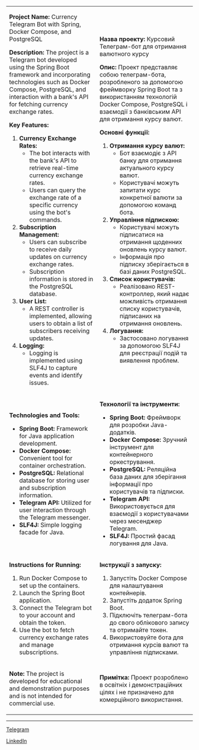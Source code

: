 <table>
  <tr>
    <td>

**Project Name:** Currency Telegram Bot with Spring, Docker Compose, and PostgreSQL

**Description:**
The project is a Telegram bot developed using the Spring Boot framework and incorporating technologies such as Docker Compose, PostgreSQL, and interaction with a bank's API for fetching currency exchange rates.

**Key Features:**
1. **Currency Exchange Rates:**
   - The bot interacts with the bank's API to retrieve real-time currency exchange rates.
   - Users can query the exchange rate of a specific currency using the bot's commands.
2. **Subscription Management:**
   - Users can subscribe to receive daily updates on currency exchange rates.
   - Subscription information is stored in the PostgreSQL database.
3. **User List:**
   - A REST controller is implemented, allowing users to obtain a list of subscribers receiving updates.
4. **Logging:**
   - Logging is implemented using SLF4J to capture events and identify issues.
    </td>
    <td>

**Назва проекту:** Курсовий Телеграм-бот для отримання валютного курсу

**Опис:**
Проект представляє собою телеграм-бота, розробленого за допомогою фреймворку Spring Boot та з використанням технологій Docker Compose, PostgreSQL і взаємодії з банківським API для отримання курсу валют.

**Основні функції:**
1. **Отримання курсу валют:**
   - Бот взаємодіє з API банку для отримання актуального курсу валют.
   - Користувачі можуть запитати курс конкретної валюти за допомогою команд бота.
2. **Управління підпискою:**
   - Користувачі можуть підписатися на отримання щоденних оновлень курсу валют.
   - Інформація про підписку зберігається в базі даних PostgreSQL.
3. **Список користувачів:**
   - Реалізовано REST-контроллер, який надає можливість отримання списку користувачів, підписаних на отримання оновлень.
4. **Логування:**
   - Застосовано логування за допомогою SLF4J для реєстрації подій та виявлення проблем.
    </td>
  </tr>
  <tr>
    <td>

**Technologies and Tools:**
- **Spring Boot:** Framework for Java application development.
- **Docker Compose:** Convenient tool for container orchestration.
- **PostgreSQL:** Relational database for storing user and subscription information.
- **Telegram API:** Utilized for user interaction through the Telegram messenger.
- **SLF4J:** Simple logging facade for Java.
    </td>
    <td>

**Технології та інструменти:**
- **Spring Boot:** Фреймворк для розробки Java-додатків.
- **Docker Compose:** Зручний інструмент для контейнерного оркестрування.
- **PostgreSQL:** Реляційна база даних для зберігання інформації про користувачів та підписки.
- **Telegram API:** Використовується для взаємодії з користувачами через месенджер Telegram.
- **SLF4J:** Простий фасад логування для Java.
    </td>
  </tr>
  <tr>
    <td>

**Instructions for Running:**
1. Run Docker Compose to set up the containers.
2. Launch the Spring Boot application.
3. Connect the Telegram bot to your account and obtain the token.
4. Use the bot to fetch currency exchange rates and manage subscriptions.
    </td>
    <td>

**Інструкції з запуску:**
1. Запустіть Docker Compose для налаштування контейнерів.
2. Запустіть додаток Spring Boot.
3. Підключіть телеграм-бота до свого облікового запису та отримайте токен.
4. Використовуйте бота для отримання курсів валют та управління підписками.
    </td>
  </tr>
  <tr>
    <td >

**Note:**
The project is developed for educational and demonstration purposes and is not intended for commercial use.
  </td>
   <td>
      
**Примітка:**
Проект розроблено в освітніх і демонстраційних цілях і не призначено для комерційного використання.
    </td>
  </tr>
</table>

---
[Telegram](https://t.me/contact/1706912081:Kcz1uB-GY4ZT9ubp)

[LinkedIn](https://www.linkedin.com/in/dmytro-chystiakov-994841287/)
